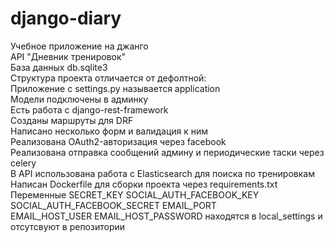 # django-diary

Учебное приложение на джанго  
API "Дневник тренировок"  
База данных db.sqlite3  
Структура проекта отличается от дефолтной:  
Приложение с settings.py называется application  
Модели подключены в админку  
Есть работа с django-rest-framework  
Созданы маршруты для DRF  
Написано несколько форм и валидация к ним  
Реализована OAuth2-авторизация через facebook  
Реализована отправка сообщений админу и периодические таски через celery  
В API использована работа с Elasticsearch для поиска по тренировкам  
Написан Dockerfile для сборки проекта через requirements.txt  
Переменные SECRET_KEY SOCIAL_AUTH_FACEBOOK_KEY SOCIAL_AUTH_FACEBOOK_SECRET EMAIL_PORT  
EMAIL_HOST_USER EMAIL_HOST_PASSWORD находятся в local_settings и отсутсвуют в репозитории
